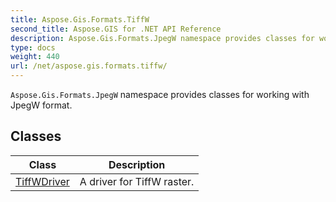 ```yaml
---
title: Aspose.Gis.Formats.TiffW
second_title: Aspose.GIS for .NET API Reference
description: Aspose.Gis.Formats.JpegW namespace provides classes for working with JpegW format
type: docs
weight: 440
url: /net/aspose.gis.formats.tiffw/
---
```

`Aspose.Gis.Formats.JpegW` namespace provides classes for working with JpegW format.

## Classes

| Class | Description |
| --- | --- |
| [TiffWDriver](./tiffwdriver/) | A driver for TiffW raster. |


